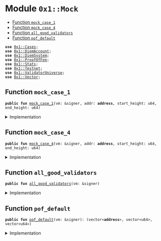 
<a name="0x1_Mock"></a>

# Module `0x1::Mock`



-  [Function `mock_case_1`](#0x1_Mock_mock_case_1)
-  [Function `mock_case_4`](#0x1_Mock_mock_case_4)
-  [Function `all_good_validators`](#0x1_Mock_all_good_validators)
-  [Function `pof_default`](#0x1_Mock_pof_default)


<pre><code><b>use</b> <a href="Cases.md#0x1_Cases">0x1::Cases</a>;
<b>use</b> <a href="DiemAccount.md#0x1_DiemAccount">0x1::DiemAccount</a>;
<b>use</b> <a href="DiemSystem.md#0x1_DiemSystem">0x1::DiemSystem</a>;
<b>use</b> <a href="ProofOfFee.md#0x1_ProofOfFee">0x1::ProofOfFee</a>;
<b>use</b> <a href="Stats.md#0x1_Stats">0x1::Stats</a>;
<b>use</b> <a href="Testnet.md#0x1_Testnet">0x1::Testnet</a>;
<b>use</b> <a href="ValidatorUniverse.md#0x1_ValidatorUniverse">0x1::ValidatorUniverse</a>;
<b>use</b> <a href="../../../../../../../DPN/releases/artifacts/current/build/MoveStdlib/docs/Vector.md#0x1_Vector">0x1::Vector</a>;
</code></pre>



<a name="0x1_Mock_mock_case_1"></a>

## Function `mock_case_1`



<pre><code><b>public</b> <b>fun</b> <a href="Mock.md#0x1_Mock_mock_case_1">mock_case_1</a>(vm: &signer, addr: <b>address</b>, start_height: u64, end_height: u64)
</code></pre>



<details>
<summary>Implementation</summary>


<pre><code><b>public</b> <b>fun</b> <a href="Mock.md#0x1_Mock_mock_case_1">mock_case_1</a>(vm: &signer, addr: <b>address</b>, start_height: u64, end_height: u64){
    // can only <b>apply</b> this <b>to</b> a validator
    // <b>assert</b>!(<a href="DiemSystem.md#0x1_DiemSystem_is_validator">DiemSystem::is_validator</a>(addr) == <b>true</b>, 777701);
    // mock mining for the <b>address</b>
    // the validator would already have 1 proof from genesis
    // <a href="TowerState.md#0x1_TowerState_test_helper_mock_mining_vm">TowerState::test_helper_mock_mining_vm</a>(vm, addr, 10);

    // mock the consensus votes for the <b>address</b>
    <b>let</b> voters = <a href="../../../../../../../DPN/releases/artifacts/current/build/MoveStdlib/docs/Vector.md#0x1_Vector_empty">Vector::empty</a>&lt;<b>address</b>&gt;();
    <a href="../../../../../../../DPN/releases/artifacts/current/build/MoveStdlib/docs/Vector.md#0x1_Vector_push_back">Vector::push_back</a>&lt;<b>address</b>&gt;(&<b>mut</b> voters, addr);

    <b>let</b> num_blocks = end_height - start_height;
    // Overwrite the statistics <b>to</b> mock that all have been validating.
    <b>let</b> i = 1;
    <b>let</b> above_thresh = num_blocks / 2; // just be above 5% signatures

    <b>while</b> (i &lt; above_thresh) {
        // <a href="Mock.md#0x1_Mock">Mock</a> the validator doing work for 15 blocks, and stats being updated.
        <a href="Stats.md#0x1_Stats_process_set_votes">Stats::process_set_votes</a>(vm, &voters);
        i = i + 1;
    };

    // print(&addr);
    // print(&<a href="Cases.md#0x1_Cases_get_case">Cases::get_case</a>(vm, addr, start_height, end_height));
    // TODO: careful that the range of heights is within the test
    <b>assert</b>!(<a href="Cases.md#0x1_Cases_get_case">Cases::get_case</a>(vm, addr, start_height, end_height) == 1, 777703);
  }
</code></pre>



</details>

<a name="0x1_Mock_mock_case_4"></a>

## Function `mock_case_4`



<pre><code><b>public</b> <b>fun</b> <a href="Mock.md#0x1_Mock_mock_case_4">mock_case_4</a>(vm: &signer, addr: <b>address</b>, start_height: u64, end_height: u64)
</code></pre>



<details>
<summary>Implementation</summary>


<pre><code><b>public</b> <b>fun</b> <a href="Mock.md#0x1_Mock_mock_case_4">mock_case_4</a>(vm: &signer, addr: <b>address</b>, start_height: u64, end_height: u64){

  <b>let</b> voters = <a href="../../../../../../../DPN/releases/artifacts/current/build/MoveStdlib/docs/Vector.md#0x1_Vector_singleton">Vector::singleton</a>&lt;<b>address</b>&gt;(addr);

  // Overwrite the statistics <b>to</b> mock that all have been validating.
  <b>let</b> i = 1;
  <b>let</b> above_thresh = 1; // just be above 5% signatures
  <a href="Stats.md#0x1_Stats_test_helper_remove_votes">Stats::test_helper_remove_votes</a>(vm, addr);
  <b>while</b> (i &lt; above_thresh) {
      // <a href="Mock.md#0x1_Mock">Mock</a> the validator doing work for 15 blocks, and stats being updated.

      <a href="Stats.md#0x1_Stats_process_set_votes">Stats::process_set_votes</a>(vm, &voters);
      i = i + 1;
  };
  // print(&<a href="Cases.md#0x1_Cases_get_case">Cases::get_case</a>(vm, addr, start_height, end_height) );
  // TODO: careful that the range of heights is within the test
  <b>assert</b>!(<a href="Cases.md#0x1_Cases_get_case">Cases::get_case</a>(vm, addr, start_height, end_height) == 4, 777706);

}
</code></pre>



</details>

<a name="0x1_Mock_all_good_validators"></a>

## Function `all_good_validators`



<pre><code><b>public</b> <b>fun</b> <a href="Mock.md#0x1_Mock_all_good_validators">all_good_validators</a>(vm: &signer)
</code></pre>



<details>
<summary>Implementation</summary>


<pre><code><b>public</b> <b>fun</b> <a href="Mock.md#0x1_Mock_all_good_validators">all_good_validators</a>(vm: &signer) {

  <a href="Testnet.md#0x1_Testnet_assert_testnet">Testnet::assert_testnet</a>(vm);
  <b>let</b> vals = <a href="DiemSystem.md#0x1_DiemSystem_get_val_set_addr">DiemSystem::get_val_set_addr</a>();

  <b>let</b> i = 0;
  <b>while</b> (i &lt; <a href="../../../../../../../DPN/releases/artifacts/current/build/MoveStdlib/docs/Vector.md#0x1_Vector_length">Vector::length</a>(&vals)) {

    <b>let</b> a = <a href="../../../../../../../DPN/releases/artifacts/current/build/MoveStdlib/docs/Vector.md#0x1_Vector_borrow">Vector::borrow</a>(&vals, i);
    <a href="Mock.md#0x1_Mock_mock_case_1">mock_case_1</a>(vm, *a, 0, 15);
    i = i + 1;
  };

}
</code></pre>



</details>

<a name="0x1_Mock_pof_default"></a>

## Function `pof_default`



<pre><code><b>public</b> <b>fun</b> <a href="Mock.md#0x1_Mock_pof_default">pof_default</a>(vm: &signer): (vector&lt;<b>address</b>&gt;, vector&lt;u64&gt;, vector&lt;u64&gt;)
</code></pre>



<details>
<summary>Implementation</summary>


<pre><code><b>public</b> <b>fun</b> <a href="Mock.md#0x1_Mock_pof_default">pof_default</a>(vm: &signer): (vector&lt;<b>address</b>&gt;, vector&lt;u64&gt;, vector&lt;u64&gt;){

  <a href="Testnet.md#0x1_Testnet_assert_testnet">Testnet::assert_testnet</a>(vm);
  <b>let</b> vals = <a href="ValidatorUniverse.md#0x1_ValidatorUniverse_get_eligible_validators">ValidatorUniverse::get_eligible_validators</a>();

  <b>let</b> bids = <a href="../../../../../../../DPN/releases/artifacts/current/build/MoveStdlib/docs/Vector.md#0x1_Vector_empty">Vector::empty</a>&lt;u64&gt;();
  <b>let</b> expiry = <a href="../../../../../../../DPN/releases/artifacts/current/build/MoveStdlib/docs/Vector.md#0x1_Vector_empty">Vector::empty</a>&lt;u64&gt;();
  <b>let</b> i = 0;
  <b>let</b> prev = 0;
  <b>let</b> fib = 1;
  <b>while</b> (i &lt; <a href="../../../../../../../DPN/releases/artifacts/current/build/MoveStdlib/docs/Vector.md#0x1_Vector_length">Vector::length</a>(&vals)) {

    <a href="../../../../../../../DPN/releases/artifacts/current/build/MoveStdlib/docs/Vector.md#0x1_Vector_push_back">Vector::push_back</a>(&<b>mut</b> expiry, 1000);
    <b>let</b> b = prev + fib;
    <a href="../../../../../../../DPN/releases/artifacts/current/build/MoveStdlib/docs/Vector.md#0x1_Vector_push_back">Vector::push_back</a>(&<b>mut</b> bids, b);

    <b>let</b> a = <a href="../../../../../../../DPN/releases/artifacts/current/build/MoveStdlib/docs/Vector.md#0x1_Vector_borrow">Vector::borrow</a>(&vals, i);
    <b>let</b> sig = <a href="DiemAccount.md#0x1_DiemAccount_scary_create_signer_for_migrations">DiemAccount::scary_create_signer_for_migrations</a>(vm, *a);
    // initialize and set.
    <a href="ProofOfFee.md#0x1_ProofOfFee_set_bid">ProofOfFee::set_bid</a>(&sig, b, 1000);
    prev = fib;
    fib = b;
    i = i + 1;
  };
  <a href="DiemAccount.md#0x1_DiemAccount_slow_wallet_epoch_drip">DiemAccount::slow_wallet_epoch_drip</a>(vm, 100000); // unlock some coins for the validators

  (vals, bids, expiry)
}
</code></pre>



</details>
